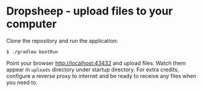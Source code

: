 # Dropsheep - upload files to your computer

Clone the repository and run the application:

```shell
$ ./gradlew bootRun
```

Point your browser [http://localhost:43432]([http://localhost:43432) and upload files.
Watch them appear in `uploads` directory under startup directory. For extra credits, 
configure a reverse proxy to internet and be ready to receive any files when you need to.